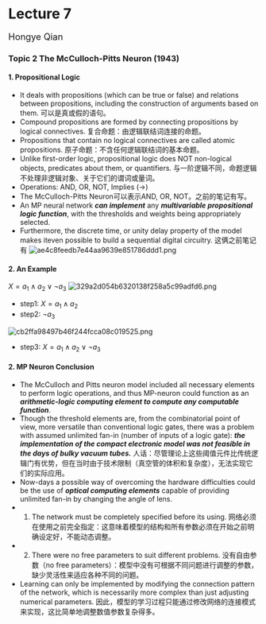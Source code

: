 # Lecture 7
<font size="4">Hongye Qian</font> 

### Topic 2 The McCulloch-Pitts Neuron (1943)
#### 1. Propositional Logic
- It deals with propositions (which can be true or false) and relations between propositions, including the construction of arguments based on them. 可以是真或假的语句。
- Compound propositions are formed by connecting propositions by logical connectives. 复合命题：由逻辑联结词连接的命题。
- Propositions that contain no logical connectives are called atomic propositions. 原子命题：不含任何逻辑联结词的基本命题。
- Unlike first-order logic, propositional logic does NOT non-logical objects, predicates about them, or quantifiers. 与一阶逻辑不同，命题逻辑不处理非逻辑对象、关于它们的谓词或量词。
- Operations: AND, OR, NOT, Implies (→)
- The McCulloch-Pitts Neuron可以表示AND, OR, NOT。之前的笔记有写。
- An MP neural network ***can implement*** any ***multivariable propositional logic function***, with the thresholds and weights being appropriately selected.
- Furthermore, the discrete time, or unity delay property of the model makes iteven possible to build a sequential digital circuitry. 这俩之前笔记有
  ![ae4c8feedb7e44aa9639e851786ddd1.png](https://s2.loli.net/2024/10/24/bWVDIE5M8BJ6nTy.png)

#### 2. An Example
$X = a_1 \land a_2 \lor \neg a_3$
![329a2d054b6320138f258a5c99adfd6.png](https://s2.loli.net/2024/10/24/7arNXY5BgnjDtdL.png)
- step1: $X = a_1 \land a_2$
- step2: $\neg a_3$

![cb2ffa98497b46f244fcca08c019525.png](https://s2.loli.net/2024/10/24/Bc8OdlxDHvMotk9.png)
- step3: $X = a_1 \land a_2 \lor \neg a_3$

#### 2. MP Neuron Conclusion
- The McCulloch and Pitts neuron model included all necessary
 elements to perform logic operations, and thus MP-neuron could function as an ***arithmetic-logic computing element to compute any computable function***.
-  Though the threshold elements are, from the combinatorial point of view, more versatile than conventional logic gates, there was a problem with assumed unlimited fan-in (number of inputs of a logic gate): ***the implementation of the compact electronic model was not feasible in the 
days of bulky vacuum tubes.*** 人话：尽管理论上这些阈值元件比传统逻辑门有优势，但在当时由于技术限制（真空管的体积和复杂度），无法实现它们的实际应用。
-  Now-days a possible way of overcoming the hardware difficulties could be the use of ***optical computing elements*** capable of providing unlimited fan-in by changing the angle of lens.
-  1. The network must be completely specified before its using. 网络必须在使用之前完全指定：这意味着模型的结构和所有参数必须在开始之前明确设定好，不能动态调整。
-  2. There were no free parameters to suit different problems. 没有自由参数（no free parameters）：模型中没有可根据不同问题进行调整的参数，缺少灵活性来适应各种不同的问题。
-   Learning can only be implemented by modifying the connection pattern of the network, which is necessarily more complex than just adjusting numerical parameters. 因此，模型的学习过程只能通过修改网络的连接模式来实现，这比简单地调整数值参数复杂得多。
  





















